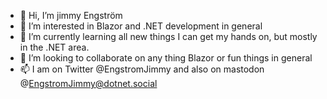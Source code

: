 - 👋 Hi, I’m jimmy Engström
- 👀 I’m interested in Blazor and .NET development in general
- 🌱 I’m currently learning all new things I can get my hands on, but mostly in the .NET area.
- 💞️ I’m looking to collaborate on any thing Blazor or fun things in general
- 📫 I am on Twitter @EngstromJimmy and also on mastodon @EngstromJimmy@dotnet.social

<!---
EngstromJimmy/EngstromJimmy is a ✨ special ✨ repository because its `README.md` (this file) appears on your GitHub profile.
You can click the Preview link to take a look at your changes.
--->
